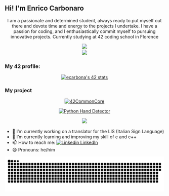## Hi! I'm Enrico Carbonaro
<p align="center">I am a passionate and determined student, always ready to put myself out there and devote time and energy to the projects I undertake. I have a passion for coding, and I enthusiastically commit myself to pursuing innovative projects. Currently studying at 42 coding school in Florence</p>

<div align="center">
  <a href="https://github.com/SimplyPowfu?tab=repositories">
    <img src="https://github-readme-stats.vercel.app/api/top-langs/?username=SimplyPowfu&hide=swift,roff,perl&layout=compact&theme=github_dark&bg_color=0A0F1F&title_color=4CAF50&icon_color=4CAF50" height="180" />
  </a>
</div>

<div align="center">
  <a href="https://github.com/SimplyPowfu">
    <img src="https://github-readme-stats.vercel.app/api?username=SimplyPowfu&show_icons=true&theme=github_dark&hide_title=true&bg_color=0A0F1F&icon_color=4CAF50&title_color=4CAF50" height="150" />
  </a>
</div>

### My 42 profile:
<div align="center">
<a href="https://github.com/oakoudad/badge42">
  <img src="https://badge.mediaplus.ma/greenbinary/ecarbona?1337Badge=off&UM6P=off" alt="ecarbona's 42 stats" />
</a>
</div>

### My project
<div align="center">
  
[![42CommonCore](https://github-readme-stats.vercel.app/api/pin/?username=SimplyPowfu&repo=42CommonCore&theme=dark&bg_color=0A0F1F&border_color=FFFFFF&title_color=4CAF50&text_color=FFFFFF&size_weight=0.3&count_weight=0.7&cache_bust=1)](https://github.com/SimplyPowfu/42CommonCore)

[![Python Hand Detector](https://github-readme-stats.vercel.app/api/pin/?username=SimplyPowfu&repo=PythonProject-HandDetector-PIS&theme=dark&bg_color=0A0F1F&border_color=FFFFFF&title_color=4CAF50&text_color=FFFFFF&size_weight=0.3&count_weight=0.7&cache_bust=1)](https://github.com/SimplyPowfu/PythonProject-HandDetector-PIS)

</div>

<p align="center">
  <img src="https://skillicons.dev/icons?i=linux,docker,c,cpp,cs,unity,vscode,python,git,html,css,ts" />
</p>

- 🔭 I’m currently working on a translator for the LIS (Italian Sign Language)
- 🌱 I’m currently learning and improving my skill of c and c++
- 📫 How to reach me: [![Linkedin](https://i.sstatic.net/gVE0j.png) LinkedIn](https://www.linkedin.com/in/enrico-carbonaro-875239338)
- 😄 Pronouns: he/him

<img src="https://github.com/SimplyPowfu/SimplyPowfu/blob/output/github-snake-dark.svg" alt="github-snake" />
